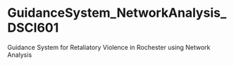 # GuidanceSystem_NetworkAnalysis_DSCI601
Guidance System for Retaliatory Violence in Rochester using Network Analysis

